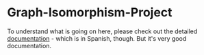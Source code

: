 # Graph-Isomorphism-Project

To understand what is going on here, please check out the detailed [documentation](https://github.com/josealvarez97/Graph-Isomorphism-Project/tree/master/Documentation) - which is in Spanish, though. But it's very good documentation.
